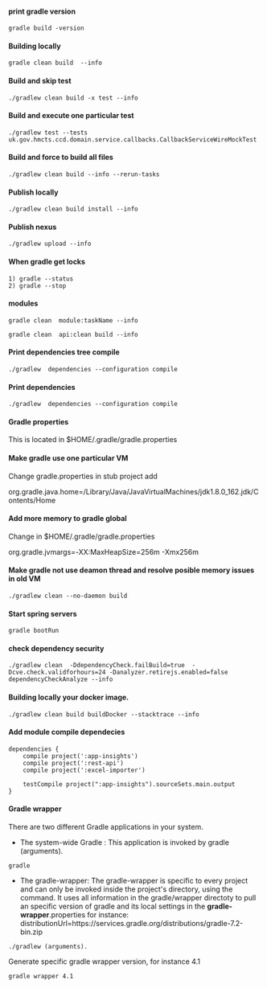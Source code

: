 #### print gradle version

```
gradle build -version
```
#### Building locally
```
gradle clean build  --info
```

#### Build and skip test
```
./gradlew clean build -x test --info
```

#### Build and  execute one particular test
```
./gradlew test --tests uk.gov.hmcts.ccd.domain.service.callbacks.CallbackServiceWireMockTest
```


#### Build and force to build all files
```
./gradlew clean build --info --rerun-tasks
```

#### Publish locally
```
./gradlew clean build install --info
```

#### Publish nexus
```
./gradlew upload --info
```

#### When gradle get locks
```
1) gradle --status
2) gradle --stop
```

#### modules
```
gradle clean  module:taskName --info

gradle clean  api:clean build --info
```


#### Print dependencies tree compile

```
./gradlew  dependencies --configuration compile
```

#### Print dependencies
```
./gradlew  dependencies --configuration compile
```

#### Gradle properties

This is located in $HOME/.gradle/gradle.properties

#### Make gradle use one particular VM

Change gradle.properties in stub project add

org.gradle.java.home=/Library/Java/JavaVirtualMachines/jdk1.8.0_162.jdk/Contents/Home

#### Add more memory to gradle global 

Change in $HOME/.gradle/gradle.properties

org.gradle.jvmargs=-XX:MaxHeapSize=256m -Xmx256m

#### Make gradle not use deamon thread  and resolve posible memory issues in old VM
```
./gradlew clean --no-daemon build 
```

#### Start spring servers
```
gradle bootRun
```

#### check dependency security

```
./gradlew clean  -DdependencyCheck.failBuild=true  -Dcve.check.validforhours=24 -Danalyzer.retirejs.enabled=false dependencyCheckAnalyze --info
````

#### Building locally your docker image.

```
./gradlew clean build buildDocker --stacktrace --info
```



#### Add module compile dependecies 

```
dependencies {
    compile project(':app-insights')
    compile project(':rest-api')
    compile project(':excel-importer')
    
    testCompile project(":app-insights").sourceSets.main.output
} 
```

#### Gradle wrapper 

There are two different Gradle applications in your system.

* The system-wide Gradle : This application is invoked by gradle (arguments).
```
gradle
```

* The gradle-wrapper:  The gradle-wrapper is specific to every project and can only be invoked inside the project's directory, using the command. It uses all information in the gradle/wrapper directoty to pull an specific version of gradle and its local settings in the **gradle-wrapper**.properties 
for instance: distributionUrl=https\://services.gradle.org/distributions/gradle-7.2-bin.zip


```
./gradlew (arguments).

```

Generate specific gradle wrapper version, for instance 4.1
```
gradle wrapper 4.1 

```

